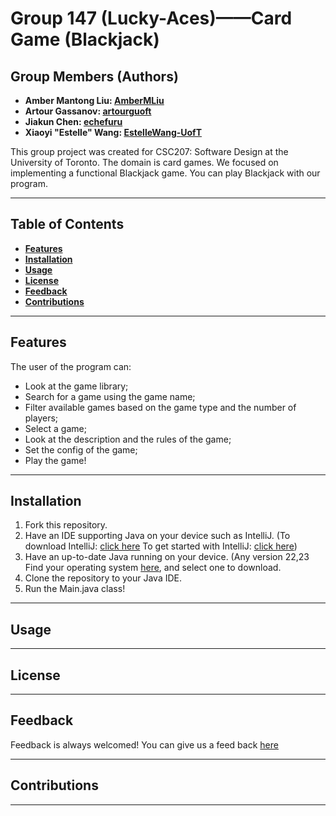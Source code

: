 # Group 147 (Lucky-Aces)——Card Game (Blackjack)

## Group Members (Authors)

- **Amber Mantong Liu: [AmberMLiu](https://github.com/AmberMLiu)**
- **Artour Gassanov: [artourguoft](https://github.com/artourguoft)**
- **Jiakun Chen: [echefuru](https://github.com/echefuru)**
- **Xiaoyi "Estelle" Wang: [EstelleWang-UofT](https://github.com/EstelleWang-UofT)**

This group project was created for CSC207: Software Design at the University of Toronto. The domain is card games. We focused on implementing a functional Blackjack game. You can play Blackjack with our program.
* * *
## Table of Contents
- __[Features](#Features)__
- __[Installation](#Installation)__
- __[Usage](#Usage)__
- __[License](#License)__
- __[Feedback](#Feedback)__
- __[Contributions](#Contributions)__
* * *
## Features
The user of the program can:
- Look at the game library;
- Search for a game using the game name;
- Filter available games based on the game type and the number of players;
- Select a game;
- Look at the description and the rules of the game;
- Set the config of the game;
- Play the game!
* * *
## Installation
1. Fork this repository.
2. Have an IDE supporting Java on your device such as IntelliJ. (To download IntelliJ: [click here](https://lp.jetbrains.com/intellij-idea-promo/?source=google&medium=cpc&campaign=AMER_en_CA_IDEA_Branded&term=intellij&content=693349187730&gad_source=1&gclid=Cj0KCQiAo5u6BhDJARIsAAVoDWsAhoQVNoxj6LAKjHbgIZxUr9uMpekHwcGG5XBbK1UbpsFxBS_7UGkaAjsLEALw_wcB) To get started with IntelliJ: [click here](https://www.jetbrains.com/help/idea/getting-started.html))
3. Have an up-to-date Java running on your device. (Any version 22,23 Find your operating system [here](https://www.java.com/en/download/manual.jsp), and select one to download.
4. Clone the repository to your Java IDE.
5. Run the Main.java class!
* * *
## Usage
* * *
## License
* * *
## Feedback
Feedback is always welcomed! You can give us a feed back [here](https://forms.gle/j6YgxbqzXkKH9xN17)
* * *
## Contributions

* * *
